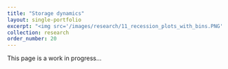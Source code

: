 ```yaml
---
title: "Storage dynamics"
layout: single-portfolio
excerpt: "<img src='/images/research/11_recession_plots_with_bins.PNG' alt=''>"
collection: research
order_number: 20
---
```


This page is a work in progress...
